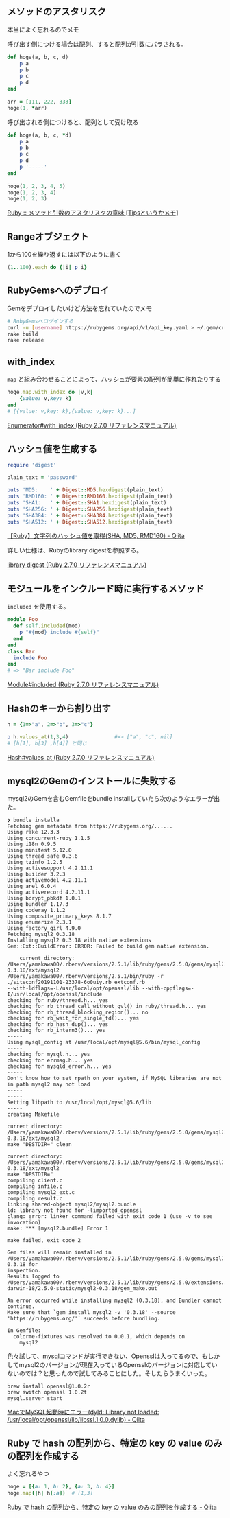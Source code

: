 ## メソッドのアスタリスク

本当によく忘れるのでメモ

呼び出す側につける場合は配列、すると配列が引数にバラされる。

```ruby
def hoge(a, b, c, d)
    p a
    p b
    p c
    p d
end
 
arr = [111, 222, 333]
hoge(1, *arr)
```

呼び出される側につけると、配列として受け取る

```ruby
def hoge(a, b, c, *d)
    p a
    p b
    p c
    p d
    p '-----'
end
 
hoge(1, 2, 3, 4, 5)
hoge(1, 2, 3, 4)
hoge(1, 2, 3)
```

[Ruby :: メソッド引数のアスタリスクの意味 [Tipsというかメモ]](http://tm.root-n.com/programming:ruby:etc:parameter_asterisk)

## Rangeオブジェクト

1から100を繰り返すには以下のように書く

```ruby
(1..100).each do {|i| p i}
```

## RubyGemsへのデプロイ

Gemをデプロイしたいけど方法を忘れていたのでメモ

```bash
# RubyGemsへログインする
curl -u [username] https://rubygems.org/api/v1/api_key.yaml > ~/.gem/credentials; chmod 0600 ~/.gem/credentials 
rake build
rake release
```

## with_index

`map` と組み合わせることによって、ハッシュが要素の配列が簡単に作れたりする

```ruby
hoge.map.with_index do |v,k|
    {value: v,key: k}
end
# [{value: v,key: k},{value: v,key: k}...]
```

[Enumerator#with_index (Ruby 2.7.0 リファレンスマニュアル)](https://docs.ruby-lang.org/ja/latest/method/Enumerator/i/with_index.html)

## ハッシュ値を生成する

```ruby
require 'digest'

plain_text = 'password'

puts 'MD5:    ' + Digest::MD5.hexdigest(plain_text)
puts 'RMD160: ' + Digest::RMD160.hexdigest(plain_text)
puts 'SHA1:   ' + Digest::SHA1.hexdigest(plain_text)
puts 'SHA256: ' + Digest::SHA256.hexdigest(plain_text)
puts 'SHA384: ' + Digest::SHA384.hexdigest(plain_text)
puts 'SHA512: ' + Digest::SHA512.hexdigest(plain_text)

```

[【Ruby】文字列のハッシュ値を取得(SHA, MD5, RMD160) - Qiita](https://qiita.com/kou_pg_0131/items/ad7a0fdd7b0a997cd5f4)

詳しい仕様は、Rubyのlibrary digestを参照する。

[library digest (Ruby 2.7.0 リファレンスマニュアル)](https://docs.ruby-lang.org/ja/latest/library/digest.html)

## モジュールをインクルード時に実行するメソッド

`included` を使用する。

```rb
module Foo
  def self.included(mod)
    p "#{mod} include #{self}"
  end
end
class Bar
  include Foo
end
# => "Bar include Foo"
```

[Module#included (Ruby 2.7.0 リファレンスマニュアル)](https://docs.ruby-lang.org/ja/latest/method/Module/i/included.html)

## Hashのキーから割り出す

```rb
h = {1=>"a", 2=>"b", 3=>"c"}

p h.values_at(1,3,4)               #=> ["a", "c", nil]
# [h[1], h[3] ,h[4]] と同じ
```

[Hash#values_at (Ruby 2.7.0 リファレンスマニュアル)](https://docs.ruby-lang.org/ja/latest/method/Hash/i/values_at.html)

## mysql2のGemのインストールに失敗する

mysql2のGemを含むGemfileをbundle installしていたら次のようなエラーが出た。

```log
❯ bundle installa
Fetching gem metadata from https://rubygems.org/......
Using rake 12.3.3
Using concurrent-ruby 1.1.5
Using i18n 0.9.5
Using minitest 5.12.0
Using thread_safe 0.3.6
Using tzinfo 1.2.5
Using activesupport 4.2.11.1
Using builder 3.2.3
Using activemodel 4.2.11.1
Using arel 6.0.4
Using activerecord 4.2.11.1
Using bcrypt_pbkdf 1.0.1
Using bundler 1.17.3
Using coderay 1.1.2
Using composite_primary_keys 8.1.7
Using enumerize 2.3.1
Using factory_girl 4.9.0
Fetching mysql2 0.3.18
Installing mysql2 0.3.18 with native extensions
Gem::Ext::BuildError: ERROR: Failed to build gem native extension.

    current directory: /Users/yamakawa00/.rbenv/versions/2.5.1/lib/ruby/gems/2.5.0/gems/mysql2-0.3.18/ext/mysql2
/Users/yamakawa00/.rbenv/versions/2.5.1/bin/ruby -r ./siteconf20191101-23378-6o0uiy.rb extconf.rb
--with-ldflags=-L/usr/local/opt/openssl/lib --with-cppflags=-I/usr/local/opt/openssl/include
checking for ruby/thread.h... yes
checking for rb_thread_call_without_gvl() in ruby/thread.h... yes
checking for rb_thread_blocking_region()... no
checking for rb_wait_for_single_fd()... yes
checking for rb_hash_dup()... yes
checking for rb_intern3()... yes
-----
Using mysql_config at /usr/local/opt/mysql@5.6/bin/mysql_config
-----
checking for mysql.h... yes
checking for errmsg.h... yes
checking for mysqld_error.h... yes
-----
Don't know how to set rpath on your system, if MySQL libraries are not in path mysql2 may not load
-----
-----
Setting libpath to /usr/local/opt/mysql@5.6/lib
-----
creating Makefile

current directory: /Users/yamakawa00/.rbenv/versions/2.5.1/lib/ruby/gems/2.5.0/gems/mysql2-0.3.18/ext/mysql2
make "DESTDIR=" clean

current directory: /Users/yamakawa00/.rbenv/versions/2.5.1/lib/ruby/gems/2.5.0/gems/mysql2-0.3.18/ext/mysql2
make "DESTDIR="
compiling client.c
compiling infile.c
compiling mysql2_ext.c
compiling result.c
linking shared-object mysql2/mysql2.bundle
ld: library not found for -limported_openssl
clang: error: linker command failed with exit code 1 (use -v to see invocation)
make: *** [mysql2.bundle] Error 1

make failed, exit code 2

Gem files will remain installed in /Users/yamakawa00/.rbenv/versions/2.5.1/lib/ruby/gems/2.5.0/gems/mysql2-0.3.18 for
inspection.
Results logged to
/Users/yamakawa00/.rbenv/versions/2.5.1/lib/ruby/gems/2.5.0/extensions/x86_64-darwin-18/2.5.0-static/mysql2-0.3.18/gem_make.out

An error occurred while installing mysql2 (0.3.18), and Bundler cannot continue.
Make sure that `gem install mysql2 -v '0.3.18' --source 'https://rubygems.org/'` succeeds before bundling.

In Gemfile:
  colorme-fixtures was resolved to 0.0.1, which depends on
    mysql2
```

色々試して、mysqlコマンドが実行できない、Opensslは入ってるので、もしかしてmysql2のバージョンが現在入っているOpensslのバージョンに対応していないのでは？と思ったので試してみることにした。そしたらうまくいった。

```log
brew install openssl@1.0.2r
brew switch openssl 1.0.2t
mysql.server start
```

[MacでMySQL起動時にエラー(dyld: Library not loaded: /usr/local/opt/openssl/lib/libssl.1.0.0.dylib) - Qiita](https://qiita.com/hirotech/items/d16988b79f7673fa2d31)

## Ruby で hash の配列から、特定の key の value のみの配列を作成する

よく忘れるやつ

```rb
hoge = [{a: 1, b: 2}, {a: 3, b: 4}]
hoge.map{|h| h[:a]}  # [1,3]
```

[Ruby で hash の配列から、特定の key の value のみの配列を作成する - Qiita](https://qiita.com/longtime1116/items/21f706d37606c2ceeec1)
